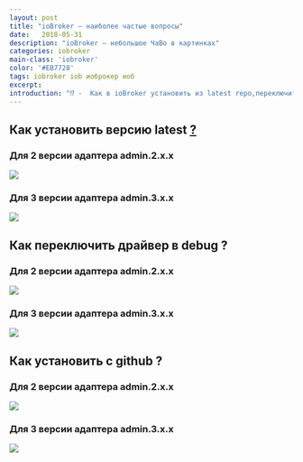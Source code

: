 ```yaml
---
layout: post
title: "ioBroker — наиболее частые вопросы"
date:   2018-05-31
description: "ioBroker — небольшое ЧаВо в картинках"
categories: iobroker
main-class: 'iobroker'
color: '#EB7728'
tags: iobroker iob иоброкер иоб
excerpt:
introduction: "⁉️ -  Как в ioBroker установить из latest repo,переключить в debag, установить с git . "
---
```


## Как установить версию latest [?][1]
### Для 2 версии адаптера admin.2.x.x
![][2]
### Для 3 версии адаптера admin.3.x.x
![][3]
## Как переключить драйвер в debug ?
### Для 2 версии адаптера admin.2.x.x
![][4]
### Для 3 версии адаптера admin.3.x.x
![][5]
## Как установить c github ?
### Для 2 версии адаптера admin.2.x.x
![][6]
### Для 3 версии адаптера admin.3.x.x
![][7]

[1]: http://iobroker.net/
[2]: /assets/image/latest.jpg
[3]: /assets/image/latest_3.jpg
[4]: /assets/image/debug.jpg
[5]: /assets/image/debug_3.jpg
[6]: /assets/image/git.jpg
[7]: /assets/image/git_3.jpg
